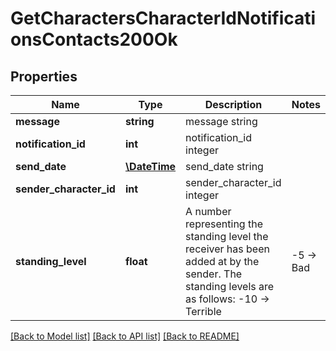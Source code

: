 # GetCharactersCharacterIdNotificationsContacts200Ok

## Properties
Name | Type | Description | Notes
------------ | ------------- | ------------- | -------------
**message** | **string** | message string | 
**notification_id** | **int** | notification_id integer | 
**send_date** | [**\DateTime**](\DateTime.md) | send_date string | 
**sender_character_id** | **int** | sender_character_id integer | 
**standing_level** | **float** | A number representing the standing level the receiver has been added at by the sender. The standing levels are as follows: -10 -&gt; Terrible | -5 -&gt; Bad |  0 -&gt; Neutral |  5 -&gt; Good |  10 -&gt; Excellent | 

[[Back to Model list]](../README.md#documentation-for-models) [[Back to API list]](../README.md#documentation-for-api-endpoints) [[Back to README]](../README.md)


